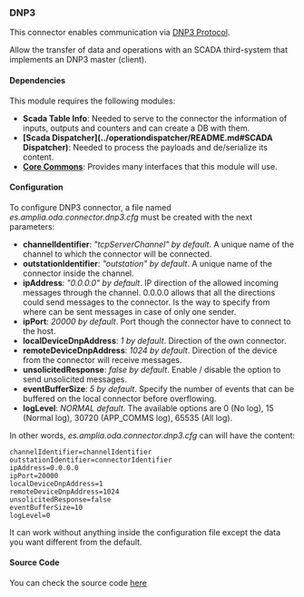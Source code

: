 ### DNP3

This connector enables communication via [DNP3 Protocol](https://github.com/amplia-iiot/oda/tree/master/oda-connectors/dnp3).

Allow the transfer of data and operations with an SCADA third-system that implements an DNP3 master (client).

#### Dependencies

This module requires the following modules:
* __Scada Table Info__: Needed to serve to the connector the information of inputs, outputs and counters and can create a DB with them.
* __[Scada Dispatcher](../operationdispatcher/README.md#SCADA Dispatcher)__: Needed to process the payloads and de/serialize its content.
* __[Core Commons](../../infrastructure/core.md)__: Provides many interfaces that this module will use.

#### Configuration

To configure DNP3 connector, a file named _es.amplia.oda.connector.dnp3.cfg_ must be created with the next parameters:
* __channelIdentifier__: *"tcpServerChannel" by default*. A unique name of the channel to which the connector will be connected. 
* __outstationIdentifier__: *"outstation" by default*. A unique name of the connector inside the channel.
* __ipAddress__: *"0.0.0.0" by default*. IP direction of the allowed incoming messages through the channel. 0.0.0.0 allows that all 
the directions could send messages to the connector. Is the way to specify from where can be sent messages in case of only one sender. 
* __ipPort__: *20000 by default*. Port though the connector have to connect to the host.
* __localDeviceDnpAddress__: *1 by default*. Direction of the own connector.
* __remoteDeviceDnpAddress__: *1024 by default*. Direction of the device from the connector will receive messages.
* __unsolicitedResponse__: *false by default*. Enable / disable the option to send unsolicited messages.
* __eventBufferSize__: *5 by default*. Specify the number of events that can be buffered on the local connector before overflowing.
* __logLevel__: *NORMAL default*. The available options are 0 (No log), 15 (Normal log), 30720 (APP_COMMS log), 65535 (All log).

In other words, _es.amplia.oda.connector.dnp3.cfg_ can will have the content:
```
channelIdentifier=channelIdentifier
outstationIdentifier=connectorIdentifier
ipAddress=0.0.0.0
ipPort=20000
localDeviceDnpAddress=1
remoteDeviceDnpAddress=1024
unsolicitedResponse=false
eventBufferSize=10
logLevel=0
```

It can work without anything inside the configuration file except the data you want different from the default.

#### Source Code

You can check the source code [here](https://github.com/amplia-iiot/oda/tree/master/oda-connectors/dnp3)